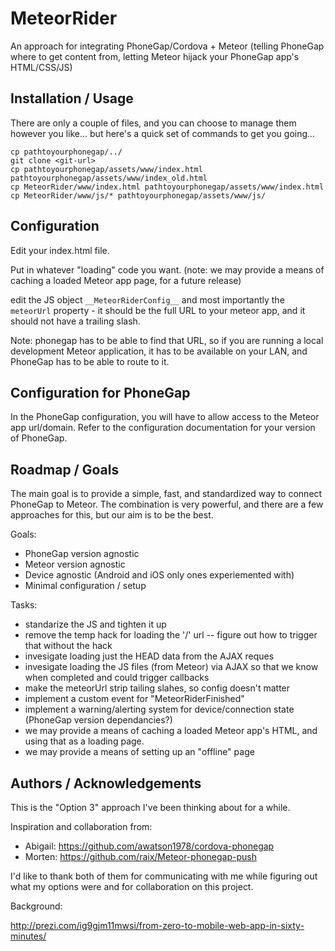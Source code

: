MeteorRider
===========

An approach for integrating PhoneGap/Cordova + Meteor (telling PhoneGap where to get content from, letting Meteor hijack your PhoneGap app's HTML/CSS/JS)

Installation / Usage
--------------

There are only a couple of files, and you can choose to manage them however you
like... but here's a quick set of commands to get you going...

```
cp pathtoyourphonegap/../
git clone <git-url>
cp pathtoyourphonegap/assets/www/index.html pathtoyourphonegap/assets/www/index_old.html
cp MeteorRider/www/index.html pathtoyourphonegap/assets/www/index.html
cp MeteorRider/www/js/* pathtoyourphonegap/assets/www/js/
```

Configuration
--------------

Edit your index.html file.

Put in whatever "loading" code you want.
(note: we may provide a means of caching a loaded Meteor app page, for a future release)

edit the JS object `__MeteorRiderConfig__`
and most importantly the `meteorUrl` property - it should be the full URL to
your meteor app, and it should not have a trailing slash.

Note: phonegap has to be able to find that URL, so if you are running a local
development Meteor application, it has to be available on your LAN, and
PhoneGap has to be able to route to it.

Configuration for PhoneGap
--------------

In the PhoneGap configuration, you will have to allow access to the Meteor app
url/domain.  Refer to the configuration documentation for your version of
PhoneGap.

Roadmap / Goals
--------------

The main goal is to provide a simple, fast, and standardized way to connect
PhoneGap to Meteor.  The combination is very powerful, and there are a few
approaches for this, but our aim is to be the best.

Goals:

* PhoneGap version agnostic
* Meteor version agnostic
* Device agnostic (Android and iOS only ones experiemented with)
* Minimal configuration / setup

Tasks:

* standarize the JS and tighten it up
* remove the temp hack for loading the '/' url -- figure out how to trigger that without the hack
* invesigate loading just the HEAD data from the AJAX reques
* invesigate loading the JS files (from Meteor) via AJAX so that we know when completed and could trigger callbacks
* make the meteorUrl strip tailing slahes, so config doesn't matter
* implement a custom event for "MeteorRiderFinished"
* implement a warning/alerting system for device/connection state (PhoneGap version dependancies?)
* we may provide a means of caching a loaded Meteor app's HTML, and using that as a loading page.
* we may provide a means of setting up an "offline" page

Authors / Acknowledgements
--------------

This is the "Option 3" approach I've been thinking about for a while.

Inspiration and collaboration from:

* Abigail: https://github.com/awatson1978/cordova-phonegap
* Morten: https://github.com/raix/Meteor-phonegap-push

I'd like to thank both of them for communicating with me while figuring out what my
options were and for collaboration on this project.

Background:

http://prezi.com/ig9gjm11mwsi/from-zero-to-mobile-web-app-in-sixty-minutes/

